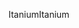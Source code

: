 <span data-ttu-id="040ee-101">Itanium</span><span class="sxs-lookup"><span data-stu-id="040ee-101">Itanium</span></span>